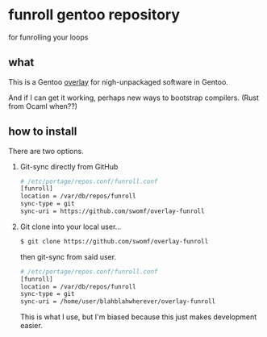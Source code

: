 # funroll gentoo repository

for funrolling your loops

## what

This is a Gentoo [overlay](https://wiki.gentoo.org/wiki/Overlay) for nigh-unpackaged software in Gentoo.

And if I can get it working, perhaps new ways
to bootstrap compilers. (Rust from Ocaml when??)

## how to install

There are two options.

1. Git-sync directly from GitHub

    ```bash
    # /etc/portage/repos.conf/funroll.conf
    [funroll]
    location = /var/db/repos/funroll
    sync-type = git
    sync-uri = https://github.com/swomf/overlay-funroll
    ```

2. Git clone into your local user...

    ```bash
    $ git clone https://github.com/swomf/overlay-funroll
    ```

    then git-sync from said user.

    ```bash
    # /etc/portage/repos.conf/funroll.conf
    [funroll]
    location = /var/db/repos/funroll
    sync-type = git
    sync-uri = /home/user/blahblahwherever/overlay-funroll
    ```

    This is what I use, but I'm biased because this just makes development easier.
